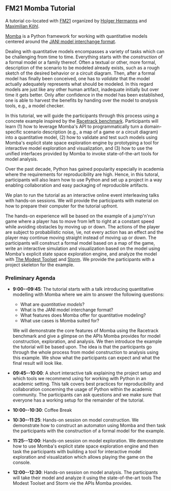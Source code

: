 ## FM21 Momba Tutorial
A tutorial co-located with [FM21](http://lcs.ios.ac.cn/fm2021/) organized by [Holger Hermanns](https://depend.cs.uni-saarland.de/~hermanns/) and [Maximilian Köhl](https://depend.cs.uni-saarland.de/~koehl/).

[Momba](https://momba.dev) is a Python framework for working with quantitative models centered around the [JANI model interchange format](https://jani-spec.org).

Dealing with quantitative models encompasses a variety of tasks which can be challenging from time to time.
Everything starts with the *construction* of a formal model or a family thereof.
Often a textual or other, more formal, description of the scenario to be modeled already exists, such as a rough sketch of the desired behavior or a circuit diagram.
Then, after a formal model has finally been conceived, one has to *validate* that the model actually adequately represents what should be modeled.
In this regard models are just like any other human artifact, inadequate initially but over time it gets better.
Only after confidence in the model has been established, one is able to harvest the benefits by handing over the model to *analysis* tools, e.g., a model checker.

In this tutorial, we will guide the participants through this process using a concrete example inspired by the [Racetrack benchmark](https://racetrack.perspicuous-computing.science/).
Participants will learn (1) how to leverage Momba's API to programmatically turn a domain-specific scenario description (e.g., a map of a game or a circuit diagram) into a quantitative model, (2) how to validate and test such models using Momba's explicit state space exploration engine by prototyping a tool for interactive model exploration and visualization, and (3) how to use the unified interfaces provided by Momba to invoke state-of-the-art tools for model analysis.

Over the past decade, Python has gained popularity especially in academia where the requirements for reproducibility are high.
Hence, in this tutoral, participants will also learn how to use Python and set up a project in a way enabling collaboration and easy packaging of reproducible artifacts.

We plan to run the tutorial as an interactive online event interleaving talks with hands-on sessions.
We will provide the participants with material on how to prepare their computer for the tutorial upfront.

The hands-on experience will be based on the example of a jump'n'run game where a player has to move from left to right at a constant speed while avoiding obstacles by moving up or down.
The actions of the player are subject to probabilistic noise, \ie, not every action has an effect and the player may continue moving straight instead of moving up or down.
The participants will construct a formal model based on a map of the game, write an interactive simulation and visualization based on the model using Momba's explicit state space exploration engine, and analyze the model with [The Modest Toolset](https://modestchecker.org) and [Storm](https://www.stormchecker.org/).
We provide the participants with a project skeleton for the example.


### Preliminary Agenda

- **9:00--09:45**: The tutorial starts with a talk introducing quantitative modelling with Momba where we aim to answer the following questions:

    - What are *quantitative models*?
    - What is the JANI model interchange format?
    - What features does Momba offer for quantitative modeling?
    - What use cases is Momba suited for?
    
  We will demonstrate the core features of Momba using the Racetrack benchmark and give a glimpse on the APIs Momba provides for model construction, exploration, and analysis.
  We then introduce the example the tutorial will be based upon.
  The idea is that the participants go through the whole process from model construction to analysis using this example.
  We show what the participants can expect and what the final result will look like.
- **09:45--10:00**: A short interactive talk explaining the project setup and which tools we recommend using for working with Python in an academic setting.
  This talk covers best practices for reproducibility and collaboration concerning the usage of Python within the academic community.
  The participants can ask questions and we make sure that everyone has a working setup for the remainder of the tutorial.
- **10:00--10:30**: Coffee Break
- **10:30--11:25**: Hands-on session on model construction.
  We demonstrate how to construct an automaton using Momba and then task the participants with the construction of a formal model for the example.
- **11:25--12:00**: Hands-on session on model exploration.
  We demonstrate how to use Momba's explicit state space exploration engine and then task the participants with building a tool for interactive model exploration and visualization which allows playing the game on the console.
- **12:00--12:30**: Hands-on session on model analysis.
  The participants will take their model and analyze it using the state-of-the-art tools The Modest Toolset and Storm vie the APIs Momba provides.


